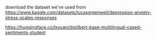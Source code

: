 download the dataset we've used from https://www.kaggle.com/datasets/lucasgreenwell/depression-anxiety-stress-scales-responses

https://huggingface.co/lxyuan/distilbert-base-multilingual-cased-sentiments-student